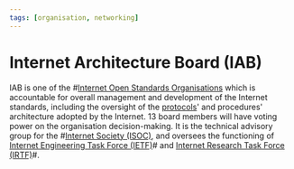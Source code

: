 ```yaml
---
tags: [organisation, networking]
---
```


# Internet Architecture Board (IAB)

IAB is one of the #[Internet Open Standards Organisations](202210010823.md)
which is accountable for overall management and development of the Internet
standards, including the oversight of the [protocols](202209302229.md)' and
procedures' architecture adopted by the Internet. 13 board members will have
voting power on the organisation decision-making. It is the technical advisory
group for the #[Internet Society (ISOC)](202210010831.md), and oversees the
functioning of [Internet Engineering Task Force (IETF)](202210010845.md)# and
[Internet Research Task Force (IRTF)](202210010850.md)#.
